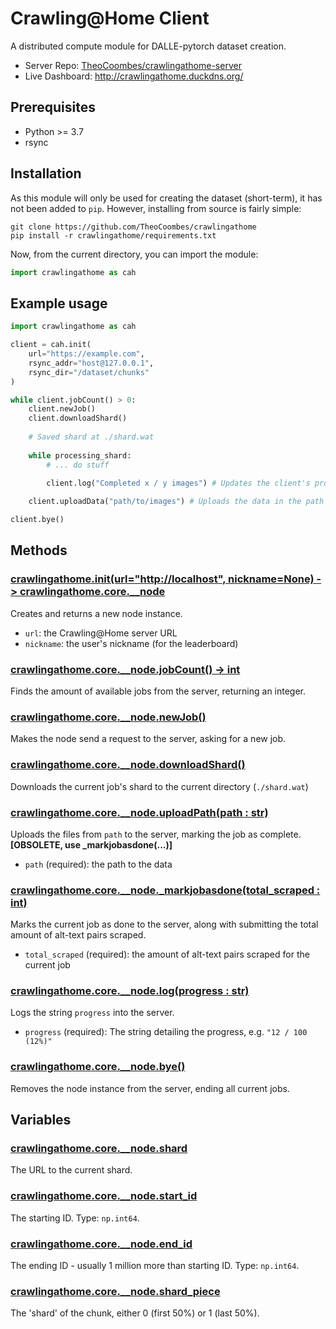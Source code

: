 # Crawling@Home Client
A distributed compute module for DALLE-pytorch dataset creation.
* Server Repo: [TheoCoombes/crawlingathome-server](https://github.com/TheoCoombes/crawlingathome-server)
* Live Dashboard: http://crawlingathome.duckdns.org/

## Prerequisites
* Python >= 3.7
* rsync

## Installation
As this module will only be used for creating the dataset (short-term), it has not been added to `pip`. However, installing from source is fairly simple:
```
git clone https://github.com/TheoCoombes/crawlingathome
pip install -r crawlingathome/requirements.txt
```
Now, from the current directory, you can import the module:
```py
import crawlingathome as cah
```

## Example usage
```py
import crawlingathome as cah

client = cah.init(
    url="https://example.com",
    rsync_addr="host@127.0.0.1",
    rsync_dir="/dataset/chunks"
)

while client.jobCount() > 0:
    client.newJob()
    client.downloadShard()
    
    # Saved shard at ./shard.wat
    
    while processing_shard:
        # ... do stuff

        client.log("Completed x / y images") # Updates the client's progress to the server
    
    client.uploadData("path/to/images") # Uploads the data in the path and marks the job as complete

client.bye()
```

## Methods

### [crawlingathome.init(url="http://localhost", nickname=None) -> crawlingathome.core.__node](https://github.com/TheoCoombes/crawlingathome/blob/main/core.py#L21)
Creates and returns a new node instance.
* `url`: the Crawling@Home server URL
* `nickname`: the user's nickname (for the leaderboard)

### [crawlingathome.core.__node.jobCount() -> int](https://github.com/TheoCoombes/crawlingathome/blob/main/core.py#L61)
Finds the amount of available jobs from the server, returning an integer.

### [crawlingathome.core.__node.newJob()](https://github.com/TheoCoombes/crawlingathome/blob/main/core.py#L79)
Makes the node send a request to the server, asking for a new job.

### [crawlingathome.core.__node.downloadShard()](https://github.com/TheoCoombes/crawlingathome/blob/main/core.py#L100)
Downloads the current job's shard to the current directory (`./shard.wat`)

### [crawlingathome.core.__node.uploadPath(path : str)](https://github.com/TheoCoombes/crawlingathome/blob/main/core.py#L122)
Uploads the files from `path` to the server, marking the job as complete. **[OBSOLETE, use _markjobasdone(...)]**
* `path` (required): the path to the data

### [crawlingathome.core.__node._markjobasdone(total_scraped : int)](https://github.com/TheoCoombes/crawlingathome/blob/main/core.py#L154)
Marks the current job as done to the server, along with submitting the total amount of alt-text pairs scraped.
* `total_scraped` (required): the amount of alt-text pairs scraped for the current job

### [crawlingathome.core.__node.log(progress : str)](https://github.com/TheoCoombes/crawlingathome/blob/main/core.py#L167)
Logs the string `progress` into the server.
* `progress` (required): The string detailing the progress, e.g. `"12 / 100 (12%)"`

### [crawlingathome.core.__node.bye()](https://github.com/TheoCoombes/crawlingathome/blob/main/core.py#L181)
Removes the node instance from the server, ending all current jobs.

## Variables

### [crawlingathome.core.__node.shard](https://github.com/TheoCoombes/crawlingathome/blob/main/core.py#L92)
The URL to the current shard.

### [crawlingathome.core.__node.start_id](https://github.com/TheoCoombes/crawlingathome/blob/main/core.py#L93)
The starting ID. Type: `np.int64`.

### [crawlingathome.core.__node.end_id](https://github.com/TheoCoombes/crawlingathome/blob/main/core.py#L94)
The ending ID - usually 1 million more than starting ID. Type: `np.int64`.

### [crawlingathome.core.__node.shard_piece](https://github.com/TheoCoombes/crawlingathome/blob/main/core.py#L95)
The 'shard' of the chunk, either 0 (first 50%) or 1 (last 50%).
